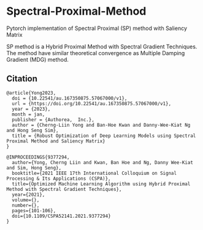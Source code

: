 # Spectral-Proximal-Method

Pytorch implementation of Spectral Proximal (SP) method with Saliency Matrix

SP method is a Hybrid Proximal Method with Spectral Gradient Techniques. The method have similar theoretical convergence as Multiple Damping Gradient (MDG) method. 


## Citation

```
@article{Yong2023,
  doi = {10.22541/au.167350875.57067000/v1},
  url = {https://doi.org/10.22541/au.167350875.57067000/v1},
  year = {2023},
  month = jan,
  publisher = {Authorea,  Inc.},
  author = {Cherng-Liin Yong and Ban-Hoe Kwan and Danny-Wee-Kiat Ng and Hong Seng Sim},
  title = {Robust Optimization of Deep Learning Models using Spectral Proximal Method and Saliency Matrix}
}

@INPROCEEDINGS{9377294,
  author={Yong, Cherng Liin and Kwan, Ban Hoe and Ng, Danny Wee-Kiat and Sim, Hong Seng},
  booktitle={2021 IEEE 17th International Colloquium on Signal Processing & Its Applications (CSPA)}, 
  title={Optimized Machine Learning Algorithm using Hybrid Proximal Method with Spectral Gradient Techniques}, 
  year={2021},
  volume={},
  number={},
  pages={101-106},
  doi={10.1109/CSPA52141.2021.9377294}
}

```
